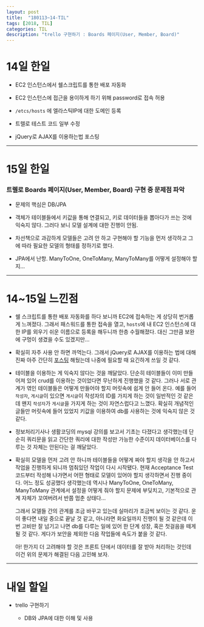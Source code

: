```yaml
---
layout: post
title:  "180113~14-TIL"
tags: [2018, TIL]
categories: TIL
description: "trello 구현하기 : Boards 페이지(User, Member, Board)"
---
```


14일 한일
========

- EC2 인스턴스에서 쉘스크립트를 통한 배포 자동화  

- EC2 인스턴스에 접근을 용이하게 하기 위해 password로 접속 허용  

- `/etcs/hosts` 에 엘라스틱IP에 대한 도메인 등록

- 트렐로 테스트 코드 일부 수정  

- jQuery로 AJAX를 이용하는법 포스팅

---

15일 한일
========

### 트렐로 Boards 페이지(User, Member, Board) 구현 중 문제점 파악  

- 문제의 핵심은 DB/JPA  

- 객체가 테이블들에서 키값을 통해 연결되고, 키로 데이터들을 뽑아다가 쓰는 것에 익숙지 않다. 그러다 보니 모델 설계에 대한 진행이 안됨.   

- 차선책으로 과감하게 모델들은 고려 안 하고 구현해야 할 기능을 먼저 생각하고 그에 따라 필요한 모델의 형태를 정하기로 했다.   

- JPA에서 난항. ManyToOne, OneToMany, ManyToMany를 어떻게 설정해야 할지...  

---

14~15일 느낀점
=============

- 쉘 스크립트를 통한 배포 자동화를 하다 보니까 EC2에 접속하는 게 상당히 번거롭게 느껴졌다. 그래서 패스워드를 통한 접속을 열고, `hosts`에 내 EC2 인스턴스에 대한 IP를 외우기 쉬운 이름으로 등록을 해두니까 한층 수월해졌다. 대신 그만큼 보완에 구멍이 생겼을 수도 있겠지만...   

- 확실히 자주 사용 안 하면 까먹는다. 그래서 jQuery로 AJAX를 이용하는 법에 대해 진짜 아주 간단히 [포스팅](https://hue9010.github.io/%ED%94%84%EB%A1%A0%ED%8A%B8%EC%97%94%EB%93%9C/jQuery%EC%97%90%EC%84%9C-ajax-%EC%82%AC%EC%9A%A9%ED%95%98%EA%B8%B0/) 해뒀는데 나중에 필요할 때 요긴하게 쓰일 것 같다.  

- 테이블을 이용하는 게 익숙지 않다는 것을 깨달았다. 단순히 테이블들이 이미 만들어져 있어 crud를 이용하는 것이었다면 무난하게 진행했을 것 같다. 그러나 서로 관계가 엮인 테이블들은 어떻게 만들어야 할지 머릿속에 쉽게 안 들어 온다. 예를 들어 `작성자`, `게시글`이 있으면 `게시글`이 작성자의 ID를 가지게 하는 것이 일반적인 것 같은데 왠지 `작성자`가 `게시글`을 가지게 하는 것이 자연스럽다고 느꼈다. 확실히 개념적인 글들만 머릿속에 들어 있었지 키값을 이용하여 db를 사용하는 것에 익숙지 않은 것 같다.  

- 정보처리기사나 생활코딩의 mysql 강의를 보고서 기초는 다졌다고 생각했는데 단순히 쿼리문을 읽고 간단한 쿼리에 대한 작성만 가능한 수준이지 데이터베이스를 다루는 것 자체는 안된다는 걸 깨달았다.

- 확실히 모델을 먼저 고려 안 하니까 테이블들을 어떻게 짜야 할지 생각을 안 하고서 작업을 진행하게 되니까 멈춰있던 작업이 다시 시작됐다. 현재 Acceptance Test 코드부터 작성해 나가면서 어떤 형태로 모델이 있어야 할지 생각하면서 진행 중이다. 어느 정도 성공했다 생각했는데 역시나 ManyToOne, OneToMany, ManyToMany 관계에서 설정을 어떻게 줘야 할지 문제에 부딪치고, 기본적으로 관계 자체가 꼬여버려서 반쯤 멈춘 상태다...

  그래서 모델들 간의 관계를 조금 바꾸고 있는데 실마리가 조금씩 보이는 것 같다. 운이 좋다면 내일 중으로 끝날 것 같고, 아니라면 화요일까지 진행이 될 것 같은데 이번 고비만 잘 넘기고 나면 db를 다루는 일에 있어 한 단계 성장, 혹은 첫걸음을 떼게 될 것 같다. 게다가 보안을 제외한 다음 작업들에 속도가 붙을 것 같다.  

  아! 한가지 더 고려해야 할 것은 프론트 단에서 데이터를 잘 받아 처리하는 것인데 이건 위의 문제가 해결된 다음 고민해 보자.

---

내일 할일
=========

- trello 구현하기  

  - DB와 JPA에 대한 이해 및 사용  
